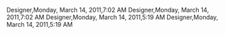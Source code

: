﻿Designer,Monday, March 14, 2011,7:02 AMDesigner,Monday, March 14, 2011,7:02 AMDesigner,Monday, March 14, 2011,5:19 AMDesigner,Monday, March 14, 2011,5:19 AM